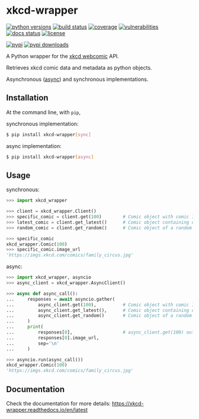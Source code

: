 # xkcd-wrapper
[![python versions](https://img.shields.io/pypi/pyversions/xkcd-wrapper "supported python versions")](https://pypi.org/project/xkcd-wrapper)
[![build status](https://github.com/Kronopt/xkcd-wrapper/workflows/CI/badge.svg "build status")](https://github.com/Kronopt/xkcd-wrapper/actions?query=workflow%3ACI)
[![coverage](https://codecov.io/gh/Kronopt/xkcd-wrapper/branch/master/graph/badge.svg "code coverage")](https://codecov.io/gh/Kronopt/xkcd-wrapper)
[![vulnerabilities](https://snyk.io/test/github/Kronopt/xkcd-wrapper/badge.svg?targetFile=requirements.txt)](https://snyk.io/test/github/Kronopt/xkcd-wrapper?targetFile=requirements.txt)
[![docs status](https://readthedocs.org/projects/xkcd-wrapper/badge/?version=latest "documentation build status")](https://xkcd-wrapper.readthedocs.io/en/latest/)
[![license](https://img.shields.io/pypi/l/xkcd-wrapper "license")](https://github.com/Kronopt/xkcd-wrapper/blob/master/LICENSE)

[![pypi](https://img.shields.io/pypi/v/xkcd-wrapper "pypi package")](https://pypi.org/project/xkcd-wrapper)
[![pypi downloads](https://img.shields.io/pypi/dm/xkcd-wrapper "pypi downloads")](https://pypi.org/project/xkcd-wrapper)

A Python wrapper for the [xkcd webcomic](https://xkcd.com/) API.

Retrieves xkcd comic data and metadata as python objects.

Asynchronous ([async](https://docs.python.org/3/library/asyncio.html)) and synchronous implementations.

## Installation
At the command line, with `pip`,

synchronous implementation:
```sh
$ pip install xkcd-wrapper[sync]
```

async implementation:
```sh
$ pip install xkcd-wrapper[async]
```

## Usage

synchronous:
```python
>>> import xkcd_wrapper

>>> client = xkcd_wrapper.Client()
>>> specific_comic = client.get(100)        # Comic object with comic 100 data
>>> latest_comic = client.get_latest()      # Comic object containing data of the latest xkcd comic
>>> random_comic = client.get_random()      # Comic object of a random comic

>>> specific_comic
xkcd_wrapper.Comic(100)
>>> specific_comic.image_url
'https://imgs.xkcd.com/comics/family_circus.jpg'
```

async:
```python
>>> import xkcd_wrapper, asyncio
>>> async_client = xkcd_wrapper.AsyncClient()

>>> async def async_call():
...     responses = await asyncio.gather(
...         async_client.get(100),          # Comic object with comic 100 data
...         async_client.get_latest(),      # Comic object containing data of the latest xkcd comic
...         async_client.get_random()       # Comic object of a random comic
...     )
...     print(
...         responses[0],                   # async_client.get(100) output
...         responses[0].image_url,
...         sep='\n'
...     )

>>> asyncio.run(async_call())
xkcd_wrapper.Comic(100)
'https://imgs.xkcd.com/comics/family_circus.jpg'
```

## Documentation
Check the documentation for more details: https://xkcd-wrapper.readthedocs.io/en/latest
